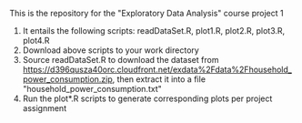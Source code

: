 
This is the repository for the "Exploratory Data Analysis" course project 1

1. It entails the following scripts: readDataSet.R, plot1.R, plot2.R, plot3.R, plot4.R
2. Download above scripts to your work directory
3. Source readDataSet.R to download the dataset from https://d396qusza40orc.cloudfront.net/exdata%2Fdata%2Fhousehold_power_consumption.zip, then extract it into a file "household_power_consumption.txt"
4. Run the plot*.R scripts to generate corresponding plots per project assignment

